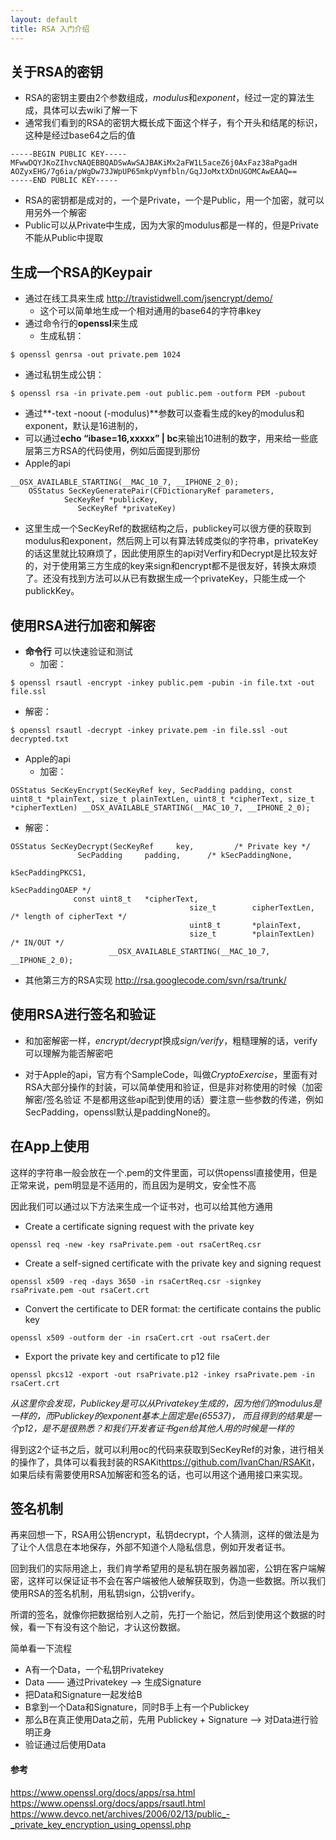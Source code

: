 ```yaml
---
layout: default
title: RSA 入门介绍
---
```


## 关于RSA的密钥

* RSA的密钥主要由2个参数组成，*modulus*和*exponent*，经过一定的算法生成，具体可以去wiki了解一下
* 通常我们看到的RSA的密钥大概长成下面这个样子，有个开头和结尾的标识，这种是经过base64之后的值

```
-----BEGIN PUBLIC KEY-----
MFwwDQYJKoZIhvcNAQEBBQADSwAwSAJBAKiMx2aFW1L5aceZ6j0AxFaz38aPgadH
AOZyxEHG/7g6ia/pWgDw73JWpUP65mkpVymfbln/GqJJoMxtXDnUGOMCAwEAAQ==
-----END PUBLIC KEY-----
```

* RSA的密钥都是成对的，一个是Private，一个是Public，用一个加密，就可以用另外一个解密
* Public可以从Private中生成，因为大家的modulus都是一样的，但是Private不能从Public中提取

## 生成一个RSA的Keypair
* 通过在线工具来生成  <http://travistidwell.com/jsencrypt/demo/>
   * 这个可以简单地生成一个相对通用的base64的字符串key
* 通过命令行的**openssl**来生成
   * 生成私钥：

```
$ openssl genrsa -out private.pem 1024
```

   * 通过私钥生成公钥：

```
$ openssl rsa -in private.pem -out public.pem -outform PEM -pubout
```

   * 通过**-text -noout (-modulus)**参数可以查看生成的key的modulus和exponent，默认是16进制的，
   * 可以通过**echo “ibase=16,xxxxx” | bc**来输出10进制的数字，用来给一些底层第三方RSA的代码使用，例如后面提到那份
* Apple的api

```
__OSX_AVAILABLE_STARTING(__MAC_10_7, __IPHONE_2_0);
    OSStatus SecKeyGeneratePair(CFDictionaryRef parameters, 
            SecKeyRef *publicKey,
               SecKeyRef *privateKey) 
```

   * 这里生成一个SecKeyRef的数据结构之后，publickey可以很方便的获取到modulus和exponent，然后网上可以有算法转成类似的字符串，privateKey的话这里就比较麻烦了，因此使用原生的api对Verfiry和Decrypt是比较友好的，对于使用第三方生成的key来sign和encrypt都不是很友好，转换太麻烦了。还没有找到方法可以从已有数据生成一个privateKey，只能生成一个publickKey。

## 使用RSA进行加密和解密
* **命令行**  可以快速验证和测试
   * 加密：

```
$ openssl rsautl -encrypt -inkey public.pem -pubin -in file.txt -out file.ssl
```

   * 解密：

```
$ openssl rsautl -decrypt -inkey private.pem -in file.ssl -out decrypted.txt
```

* Apple的api
   * 加密：

```
OSStatus SecKeyEncrypt(SecKeyRef key, SecPadding padding, const uint8_t *plainText, size_t plainTextLen, uint8_t *cipherText, size_t *cipherTextLen) __OSX_AVAILABLE_STARTING(__MAC_10_7, __IPHONE_2_0);
```

   * 解密：

```
OSStatus SecKeyDecrypt(SecKeyRef     key,         /* Private key */
               SecPadding     padding,      /* kSecPaddingNone,
                                                               kSecPaddingPKCS1,
                                                                           kSecPaddingOAEP */
              const uint8_t   *cipherText,
                                        size_t        cipherTextLen,  /* length of cipherText */
                                        uint8_t       *plainText, 
                                        size_t        *plainTextLen)  /* IN/OUT */
                      __OSX_AVAILABLE_STARTING(__MAC_10_7, __IPHONE_2_0);
```

* 其他第三方的RSA实现 <http://rsa.googlecode.com/svn/rsa/trunk/>

## 使用RSA进行签名和验证
* 和加密解密一样，*encrypt/decrypt*换成*sign/verify*，粗糙理解的话，verify可以理解为能否解密吧
  
* 对于Apple的api，官方有个SampleCode，叫做*CryptoExercise*，里面有对RSA大部分操作的封装，可以简单使用和验证，但是非对称使用的时候（加密解密/签名验证 不是都用这些api配到使用的话）要注意一些参数的传递，例如SecPadding，openssl默认是paddingNone的。


## 在App上使用

这样的字符串一般会放在一个.pem的文件里面，可以供openssl直接使用，但是正常来说，pem明显是不适用的，而且因为是明文，安全性不高

因此我们可以通过以下方法来生成一个证书对，也可以给其他方通用

* Create a certificate signing request with the private key

```
openssl req -new -key rsaPrivate.pem -out rsaCertReq.csr
```

* Create a self-signed certificate with the private key and signing request

```
openssl x509 -req -days 3650 -in rsaCertReq.csr -signkey rsaPrivate.pem -out rsaCert.crt
```

* Convert the certificate to DER format: the certificate contains the public key

```
openssl x509 -outform der -in rsaCert.crt -out rsaCert.der
```

* Export the private key and certificate to p12 file

```
openssl pkcs12 -export -out rsaPrivate.p12 -inkey rsaPrivate.pem -in rsaCert.crt
```

*从这里你会发现，Publickey是可以从Privatekey生成的，因为他们的modulus是一样的，而Publickey的exponent基本上固定是e(65537)，
而且得到的结果是一个p12，是不是很熟悉？和我们开发者证书gen给其他人用的时候是一样的*

得到这2个证书之后，就可以利用oc的代码来获取到SecKeyRef的对象，进行相关的操作了，具体可以看我封装的RSAKit<https://github.com/IvanChan/RSAKit>，如果后续有需要使用RSA加解密和签名的话，也可以用这个通用接口来实现。


## 签名机制 
再来回想一下，RSA用公钥encrypt，私钥decrypt，个人猜测，这样的做法是为了让个人信息在本地保存，外部不知道个人隐私信息，例如开发者证书。

回到我们的实际用途上，我们肯学希望用的是私钥在服务器加密，公钥在客户端解密，这样可以保证证书不会在客户端被他人破解获取到，伪造一些数据。所以我们使用RSA的签名机制，用私钥sign，公钥verify。

所谓的签名，就像你把数据给别人之前，先打一个胎记，然后到使用这个数据的时候，看一下有没有这个胎记，才认这份数据。

简单看一下流程

* A有一个Data，一个私钥Privatekey
* Data —— 通过Privatekey ——> 生成Signature
* 把Data和Signature一起发给B
* B拿到一个Data和Signature，同时B手上有一个Publickey
* 那么B在真正使用Data之前，先用 Publickey + Signature —> 对Data进行验明正身
* 验证通过后使用Data

#### 参考
<https://www.openssl.org/docs/apps/rsa.html>
<https://www.openssl.org/docs/apps/rsautl.html>
<https://www.devco.net/archives/2006/02/13/public_-_private_key_encryption_using_openssl.php>

